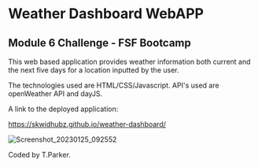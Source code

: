 # Weather Dashboard WebAPP
## Module 6 Challenge - FSF Bootcamp

This web based application provides weather information both current and the next five days for a location inputted by the user.

The technologies used are HTML/CSS/Javascript.
API's used are openWeather API and dayJS.

A link to the deployed application:

https://skwidhubz.github.io/weather-dashboard/


![Screenshot_20230125_092552](https://user-images.githubusercontent.com/81959922/214539449-8c98bd71-515f-4241-bfe3-c98d4f1449af.png)


Coded by T.Parker.
